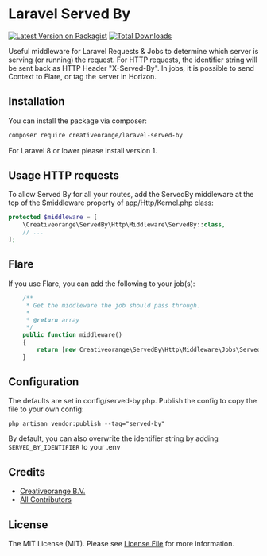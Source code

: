 # Laravel Served By

[![Latest Version on Packagist](https://img.shields.io/packagist/v/creativeorange/laravel-served-by.svg?style=flat-square)](https://packagist.org/packages/creativeorange/laravel-served-by)
[![Total Downloads](https://img.shields.io/packagist/dt/creativeorange/laravel-served-by.svg?style=flat-square)](https://packagist.org/packages/creativeorange/laravel-served-by)

Useful middleware for Laravel Requests & Jobs to determine which server is serving (or running) the request. For HTTP requests, the identifier string will be sent back as HTTP Header "X-Served-By".
In jobs, it is possible to send Context to Flare, or tag the server in Horizon.

## Installation

You can install the package via composer:

```bash
composer require creativeorange/laravel-served-by
```
For Laravel 8 or lower please install version 1.

## Usage HTTP requests

To allow Served By for all your routes, add the ServedBy middleware at the top of the $middleware property of app/Http/Kernel.php class:

```php
protected $middleware = [
    \Creativeorange\ServedBy\Http\Middleware\ServedBy::class,
    // ...
];
```
## Flare
If you use Flare, you can add the following to your job(s):

```php
    /**
     * Get the middleware the job should pass through.
     *
     * @return array
     */
    public function middleware()
    {
        return [new Creativeorange\ServedBy\Http\Middleware\Jobs\ServedBy];
    }
```

## Configuration
The defaults are set in config/served-by.php. Publish the config to copy the file to your own config:

```shell
php artisan vendor:publish --tag="served-by"
```

By default, you can also overwrite the identifier string by adding ```SERVED_BY_IDENTIFIER``` to your .env

## Credits

-   [Creativeorange B.V.](https://github.com/creativeorange)
-   [All Contributors](../../contributors)

## License

The MIT License (MIT). Please see [License File](LICENSE.md) for more information.
